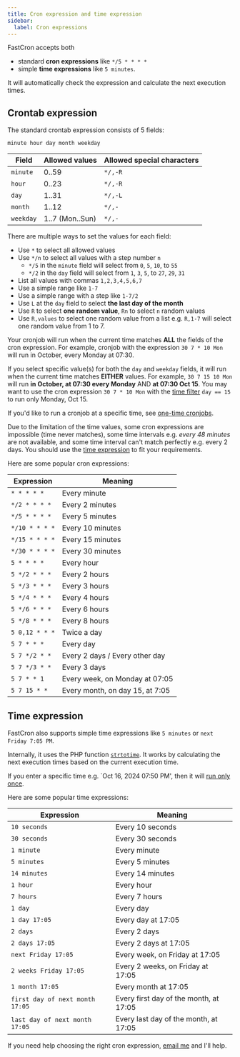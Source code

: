 ```yaml
---
title: Cron expression and time expression
sidebar:
  label: Cron expressions
---
```


FastCron accepts both

- standard **cron expressions** like `*/5 * * * *`
- simple **time expressions** like `5 minutes`.

It will automatically check the expression and calculate the next execution times.

## Crontab expression

The standard crontab expression consists of 5 fields:

```
minute hour day month weekday
```

| Field     | Allowed values  | Allowed special characters |
| --------- | --------------- | -------------------------- |
| `minute`  | 0..59           | `*/,-R`                    |
| `hour`    | 0..23           | `*/,-R`                    |
| `day`     | 1..31           | `*/,-L`                    |
| `month`   | 1..12           | `*/,-`                     |
| `weekday` | 1..7 (Mon..Sun) | `*/,-`                     |

There are multiple ways to set the values for each field:

- Use `*` to select all allowed values
- Use `*/n` to select all values with a step number `n`
  - `*/5` in the `minute` field will select from `0`, `5`, `10`, to `55`
  - `*/2` in the `day` field will select from `1`, `3`, `5`, to `27`, `29`, `31`
- List all values with commas `1,2,3,4,5,6,7`
- Use a simple range like `1-7`
- Use a simple range with a step like `1-7/2`
- Use `L` at the `day` field to select **the last day of the month**
- Use `R` to select **one random value**, `Rn` to select `n` random values
- Use `R,values` to select one random value from a list e.g. `R,1-7` will select one random value from 1 to 7.

Your cronjob will run when the current time matches **ALL** the fields of the cron expression.
For example, cronjob with the expression `30 7 * 10 Mon` will run in October, every Monday at 07:30.

If you select specific value(s) for both the `day` and `weekday` fields, it will run when the current time matches **EITHER** values.
For example, `30 7 15 10 Mon` will run **in October, at 07:30 every Monday** AND **at 07:30 Oct 15**.
You may want to use the cron expression `30 7 * 10 Mon` with the [time filter](/blog/time-filter) `day == 15` to run only Monday, Oct 15.

If you'd like to run a cronjob at a specific time, see [one-time cronjobs](/guides/one-time-cronjobs).

Due to the limitation of the time values, some cron expressions are impossible (time never matches),
some time intervals e.g. _every 48 minutes_ are not available,
and some time interval can't match perfectly e.g. every 2 days.
You should use the [time expression](#time-expression) to fit your requirements.

Here are some popular cron expressions:

| Expression     | Meaning                         |
| -------------- | ------------------------------- |
| `* * * * *`    | Every minute                    |
| `*/2 * * * *`  | Every 2 minutes                 |
| `*/5 * * * *`  | Every 5 minutes                 |
| `*/10 * * * *` | Every 10 minutes                |
| `*/15 * * * *` | Every 15 minutes                |
| `*/30 * * * *` | Every 30 minutes                |
| `5 * * * *`    | Every hour                      |
| `5 */2 * * *`  | Every 2 hours                   |
| `5 */3 * * *`  | Every 3 hours                   |
| `5 */4 * * *`  | Every 4 hours                   |
| `5 */6 * * *`  | Every 6 hours                   |
| `5 */8 * * *`  | Every 8 hours                   |
| `5 0,12 * * *` | Twice a day                     |
| `5 7 * * *`    | Every day                       |
| `5 7 */2 * *`  | Every 2 days / Every other day  |
| `5 7 */3 * *`  | Every 3 days                    |
| `5 7 * * 1`    | Every week, on Monday at 07:05  |
| `5 7 15 * *`   | Every month, on day 15, at 7:05 |

## Time expression

FastCron also supports simple time expressions like `5 minutes` or `next Friday 7:05 PM`.

Internally, it uses the PHP function
<a href="https://www.php.net/manual/en/function.strtotime.php" target="_blank" rel="nofollow">`strtotime`</a>.
It works by calculating the next execution times based on the current execution time.

If you enter a specific time e.g. `Oct 16, 2024 07:50 PM', then it will [run only once](/guides/one-time-cronjobs).

Here are some popular time expressions:

| Expression                      | Meaning                                |
| ------------------------------- | -------------------------------------- |
| `10 seconds`                    | Every 10 seconds                       |
| `30 seconds`                    | Every 30 seconds                       |
| `1 minute`                      | Every minute                           |
| `5 minutes`                     | Every 5 minutes                        |
| `14 minutes`                    | Every 14 minutes                       |
| `1 hour`                        | Every hour                             |
| `7 hours`                       | Every 7 hours                          |
| `1 day`                         | Every day                              |
| `1 day 17:05`                   | Every day at 17:05                     |
| `2 days`                        | Every 2 days                           |
| `2 days 17:05`                  | Every 2 days at 17:05                  |
| `next Friday 17:05`             | Every week, on Friday at 17:05         |
| `2 weeks Friday 17:05`          | Every 2 weeks, on Friday at 17:05      |
| `1 month 17:05`                 | Every month at 17:05                   |
| `first day of next month 17:05` | Every first day of the month, at 17:05 |
| `last day of next month 17:05`  | Every last day of the month, at 17:05  |

If you need help choosing the right cron expression, [email me](mailto:support@fastcron.com) and I'll help.
